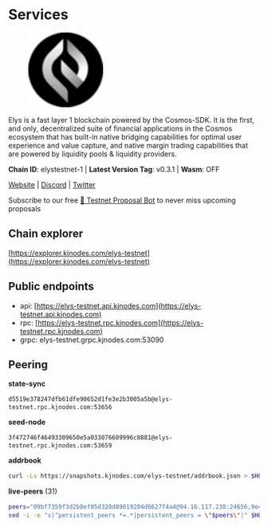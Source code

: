 # Services

<figure><img src="https://raw.githubusercontent.com/kj89/cosmos-images/main/logos/elys.png" width="150" alt=""><figcaption></figcaption></figure>

Elys is a fast layer 1 blockchain powered by the Cosmos-SDK.  It is the first, and only, decentralized suite of financial  applications in the Cosmos ecosystem that has built-in native  bridging capabilities for optimal user experience and value  capture, and native margin trading capabilities that are  powered by liquidity pools & liquidity providers.

**Chain ID**: elystestnet-1 | **Latest Version Tag**: v0.3.1 | **Wasm**: OFF

[Website](https://elys.network) | [Discord](https://discord.gg/R9Gr6Vh7vC) | [Twitter](https://twitter.com/elys_network)



Subscribe to our free [🤖 Testnet Proposal Bot](https://t.me/kjnodes_testnet_proposal_bot) to never miss upcoming proposals


## Chain explorer
[https://explorer.kjnodes.com/elys-testnet](https://explorer.kjnodes.com/elys-testnet)

## Public endpoints

* api: [https://elys-testnet.api.kjnodes.com](https://elys-testnet.api.kjnodes.com)
* rpc: [https://elys-testnet.rpc.kjnodes.com](https://elys-testnet.rpc.kjnodes.com)
* grpc: elys-testnet.grpc.kjnodes.com:53090

## Peering

**state-sync**

```text
d5519e378247dfb61dfe90652d1fe3e2b3005a5b@elys-testnet.rpc.kjnodes.com:53656
```

**seed-node**

```text
3f472746f46493309650e5a033076689996c8881@elys-testnet.rpc.kjnodes.com:53659
```

**addrbook**
```bash
curl -Ls https://snapshots.kjnodes.com/elys-testnet/addrbook.json > $HOME/.elys/config/addrbook.json
```

**live-peers** (31)
```bash
peers="09bf7359f3d2b8ef05d328d89019204d6627f4a4@94.16.117.238:24656,9e456e22da0930be2761123b7036e386a3247647@57.128.110.141:26656,3f30f68cb08e4dae5dd76c5ce77e6e1a15084346@212.95.51.215:56656,8d9845f7ef934ade824981b9145a26f00192b575@45.79.24.206:26656,b311e76cf8f66f52d144e1640471d49845c71ff9@108.175.1.36:21956,04fe647234dc6f180783ded240ac4d023f5bfe55@170.64.174.128:21956,85f34862d3195daaeb6853369bd0439ed1804e8a@159.89.27.173:21956,587e0c84a487b2e0782e5d9b80ded838db9512b9@78.110.161.68:26656,5c2a752c9b1952dbed075c56c600c3a79b58c395@178.211.139.77:27296,1cd3163afca4ad48949afdf6f18133fd3181e303@65.108.40.46:57656,db03e6915cad62b2646ae72566ed19074a7707b6@95.217.144.107:22056,8aa0021c45a64f736e2192f5e520c768bc9fbae2@164.90.208.52:26656,9125a59d607d276549be833b01a6e6c40f892100@141.98.112.138:53656,b06c8ad5bb82d577acd0060242e225980db88377@65.108.225.70:26656,89c4d6fa66c4e4517742e564cd6ba1532496fd43@65.108.108.52:32656,fec2dfd0a7e0e174e90755eb60c750f5ccc43b40@199.175.98.115:53656,d622088b7a699cbc01591c628d7a3170329f31a4@31.220.84.183:656,d986a31287d999efa5f7962d363cec25de6c45e0@65.21.134.243:26675,136f2c639937adc6a06fe9b004da19087ddba466@88.198.242.163:26656,dc06b3547cf81c40c931a748679ce22161e5ac43@148.113.6.121:19656,cdf9ae8529aa00e6e6703b28f3dcfdd37e07b27c@37.187.154.66:26656,fc5a323a8c57393e84902e832a75f15bd0b898b2@84.46.242.124:53656,fed5ba77a69a4e75f44588f794999e9ca0c6b440@45.67.217.22:21956,72de6c7078b16e378e28b44337568c33e5241953@159.65.82.47:38656,00c65e06302fb35a1064d9aa4e528aaf98925aa8@65.108.105.48:22056,1092d9a9508053d6936661ebc5708d0d8d360e3e@193.26.159.34:10656,d412bdd0e608d07415eab12586ed7418a7821379@38.242.153.15:21956,78aa6b222ae1f619bef03a9d98cb958dfcccc3a8@46.4.5.45:22056,e4b07652c318b08357e5796431982169789ce2c5@159.65.32.10:21956,d5519e378247dfb61dfe90652d1fe3e2b3005a5b@65.109.68.190:53656,a346d8325a9c3cd40e32236eb6de031d1a2d895e@95.217.107.96:26156"
sed -i -e "s|^persistent_peers *=.*|persistent_peers = \"$peers\"|" $HOME/.elys/config/config.toml
```
